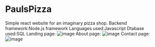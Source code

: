 # PaulsPizza
Simple react website for an imaginary pizza shop.
Backend framework:Node.js framework
Languages used:Javascript
Dtabase used:SQL
  Landing page:
  ![image](https://github.com/user-attachments/assets/edcc4782-f31f-4b6e-b0be-da6ec96dc1eb)
  About page:
  ![image](https://github.com/user-attachments/assets/ac179038-4fe1-496f-ac86-93902e068cb9)
  Contact page:
  ![image](https://github.com/user-attachments/assets/533b2748-d9c6-4b48-a02a-c9261e3f8e5c)



